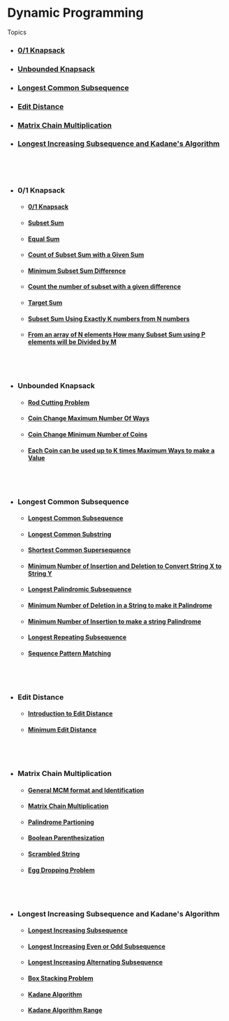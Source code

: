# Dynamic Programming

Topics

-  <h3> <a href = #ks> 0/1 Knapsack </a> <h3>  
-  <h3> <a href = #uks> Unbounded Knapsack </a> <h3>  
-  <h3> <a href = #lcs> Longest Common Subsequence </a> <h3>  
-  <h3> <a href = #ed> Edit Distance </a> <h3>  
-  <h3> <a href = #mcm> Matrix Chain Multiplication </a> <h3>
-  <h3> <a href = #lis> Longest Increasing Subsequence and Kadane's Algorithm</a> <h3>
<br><br>
 - ## <h3 id = "ks"> 0/1 Knapsack </h3>
   - #### [0/1 Knapsack](Concepts/0-1%20Knapsack%20and%20variations/0-1%20Knapsack)
   - #### [Subset Sum](Concepts/0-1%20Knapsack%20and%20variations/Subset%20Sum)
   - #### [Equal Sum](Concepts/0-1%20Knapsack%20and%20variations/Equal%20Sum)
   - #### [Count of Subset Sum with a Given Sum](Concepts/0-1%20Knapsack%20and%20variations/Count%20of%20Subset%20Sum%20with%20a%20Given%20Sum)
   - #### [Minimum Subset Sum Difference](Concepts/0-1%20Knapsack%20and%20variations/Minimum%20Subset%20Sum%20Difference)
   - #### [Count the number of subset with a given difference](Concepts/0-1%20Knapsack%20and%20variations/Count%20the%20number%20of%20subset%20with%20a%20given%20difference)
   - #### [Target Sum](Concepts/0-1%20Knapsack%20and%20variations/Target%20Sum)
   - #### [Subset Sum Using Exactly K numbers from N numbers](Concepts/0-1%20Knapsack%20and%20variations/Subset%20Sum%20Using%20Exactly%20K%20numbers%20from%20N%20numbers)
   - #### [From an array of N elements How many Subset Sum using P elements will be Divided by M](Concepts/0-1%20Knapsack%20and%20variations/From%20an%20array%20of%20N%20elements%20How%20many%20subset%20sum%20using%20P%20elements%20will%20be%20divided%20by%20M)


<br><br>
 - ## <h3 id = "uks"> Unbounded Knapsack </h3>
   - #### [Rod Cutting Problem](Concepts/Unbounded%20Knapsack/Rod%20Cutting%20Problem)
   - #### [Coin Change Maximum Number Of Ways](Concepts/Unbounded%20Knapsack/Coin%20Change%20Maximum%20Number%20of%20Ways)
   - #### [Coin Change Minimum Number of Coins](Concepts/Unbounded%20Knapsack/Coin%20Change%20Minimum%20Number%20of%20Coins)
   - #### [Each Coin can be used up to K times Maximum Ways to make a Value](Concepts/Unbounded%20Knapsack/Each%20Coin%20can%20be%20used%20up%20to%20K%20times%20Maximum%20Ways%20to%20make%20a%20Value)
   

<br><br>
 - ## <h3 id = "lcs"> Longest Common Subsequence </h3>
   - #### [Longest Common Subsequence](Concepts/Longest%20Common%20Subsequence%20and%20Variations/Longest%20Common%20Subsequence)
   - #### [Longest Common Substring](Concepts/Longest%20Common%20Subsequence%20and%20Variations/Longest%20Common%20Substring)
   - #### [Shortest Common Supersequence](Concepts/Longest%20Common%20Subsequence%20and%20Variations/Shortest%20Common%20Supersequence)
   - #### [Minimum Number of Insertion and Deletion to Convert String X to String Y](Concepts/Longest%20Common%20Subsequence%20and%20Variations/Minimum%20Number%20of%20Insertion%20and%20Deletion%20to%20Convert%20String%20X%20to%20String%20Y)
   - #### [Longest Palindromic Subsequence](Concepts/Longest%20Common%20Subsequence%20and%20Variations/Longest%20Palindromic%20Subsequence)
   - #### [Minimum Number of Deletion in a String to make it Palindrome](Concepts/Longest%20Common%20Subsequence%20and%20Variations/Minimum%20Number%20of%20Deletion%20in%20a%20String%20to%20make%20it%20Palindrome)
   - #### [Minimum Number of Insertion to make a string Palindrome](Concepts/Longest%20Common%20Subsequence%20and%20Variations/Minimum%20Number%20of%20Insertion%20to%20make%20a%20string%20Palindrome)
   - #### [Longest Repeating Subsequence](Concepts/Longest%20Common%20Subsequence%20and%20Variations/Longest%20Repeating%20Subsequence)
   - #### [Sequence Pattern Matching](Concepts/Longest%20Common%20Subsequence%20and%20Variations/Sequence%20Pattern%20Matching)

   <br><br>
 - ## <h3 id = "ed"> Edit Distance </h3>
   - #### [Introduction to Edit Distance](Concepts/Edit%20distance/Introduction%20to%20Edit%20Distance)
   - #### [Minimum Edit Distance](Concepts/Edit%20distance/Minimum%20Edit%20Distance)

   <br><br>
 - ## <h3 id = "mcm"> Matrix Chain Multiplication </h3>
   - #### [General MCM format and Identification](Concepts/Matrix%20Chain%20Multiplication%20and%20Variations/General%20MCM%20format%20and%20Identification)
   - #### [Matrix Chain Multiplication](Concepts/Matrix%20Chain%20Multiplication%20and%20Variations/Matrix%20Chain%20Multiplication)
   - #### [Palindrome Partioning](Concepts/Matrix%20Chain%20Multiplication%20and%20Variations/Palindrome%20Partioning)
   - #### [Boolean Parenthesization](Concepts/Matrix%20Chain%20Multiplication%20and%20Variations/Boolean%20Parenthesization)
   - #### [Scrambled String](Concepts/Matrix%20Chain%20Multiplication%20and%20Variations/Scrambled%20String)
   - #### [Egg Dropping Problem](Concepts/Matrix%20Chain%20Multiplication%20and%20Variations/Egg%20Dropping%20Problem)
  
<br><br>
 - ## <h3 id = "lis"> Longest Increasing Subsequence and Kadane's Algorithm </h3>
   - #### [Longest Increasing Subsequence](Concepts/Longest%20Increasing%20Subsequence%20and%20Kadane%20Algorithm/Longest%20Increasing%20Subsequence)
   - #### [Longest Increasing Even or Odd Subsequence](Concepts/Longest%20Increasing%20Subsequence%20and%20Kadane%20Algorithm/Longest%20Increasing%20Even%20or%20Odd%20Subsequence)
   - #### [Longest Increasing Alternating Subsequence](Concepts/Longest%20Increasing%20Subsequence%20and%20Kadane%20Algorithm/Longest%20Increasing%20Alternating%20Subsequence)
   - #### [Box Stacking Problem](Concepts/Longest%20Increasing%20Subsequence%20and%20Kadane%20Algorithm/Box%20Stacking%20Problem)
   - #### [Kadane Algorithm](Concepts/Longest%20Increasing%20Subsequence%20and%20Kadane%20Algorithm/Kadane%20Algorithm)
   - #### [Kadane Algorithm Range](Concepts/Longest%20Increasing%20Subsequence%20and%20Kadane%20Algorithm/Kadane%20Algorithm%20Range)

   




   
